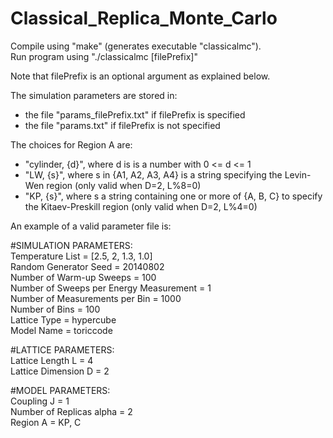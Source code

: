 Classical_Replica_Monte_Carlo
=============================

Compile using "make" (generates executable "classicalmc").  
Run program using "./classicalmc [filePrefix]"

Note that filePrefix is an optional argument as explained below. 

The simulation parameters are stored in:
- the file "params_filePrefix.txt" if filePrefix is specified
- the file "params.txt" if filePrefix is not specified 

The choices for Region A are:
- "cylinder, {d}", where d is is a number with 0 <= d <= 1
- "LW, {s}", where s in {A1, A2, A3, A4} is a string specifying the Levin-Wen region 
  (only valid when D=2, L%8=0)
- "KP, {s}", where s a string containing one or more of {A, B, C} to specify the 
  Kitaev-Preskill region (only valid when D=2, L%4=0)

An example of a valid parameter file is:

\#SIMULATION PARAMETERS:  
Temperature List = [2.5, 2, 1.3, 1.0]  
Random Generator Seed = 20140802  
Number of Warm-up Sweeps = 100  
Number of Sweeps per Energy Measurement = 1  
Number of Measurements per Bin = 1000  
Number of Bins = 100  
Lattice Type = hypercube  
Model Name = toriccode  

\#LATTICE PARAMETERS:  
Lattice Length L = 4  
Lattice Dimension D = 2  

\#MODEL PARAMETERS:  
Coupling J = 1  
Number of Replicas alpha = 2  
Region A = KP, C  


